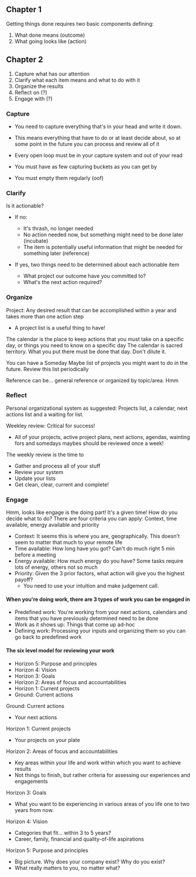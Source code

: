 ## Chapter 1
Getting things done requires two basic components defining:
1. What done means (outcome)
2. What going looks like (action)

## Chapter 2
1. Capture what has our attention
2. Clarify what each item means and what to do with it
3. Organize the results
4. Reflect on (?)
5. Engage with (?)


### Capture
- You need to capture everything that's in your head and write it down.
- This means everything that have to do or at least decide about, so at some point in the future you can process and review all of it

- Every open loop must be in your capture system and out of your read
- You must have as few capturing buckets as you can get by
- You must empty them regularly (oof)

### Clarify
Is it actionable?
- If no:
    - It's thrash, no longer needed
    - No action needed now, but something might need to be done later (incubate)
    - The item is potentially useful information that might be needed for something later (reference)

- If yes, two things need to be determined about each actionable item
    - What project our outcome have you committed to?
    - What's the next action required?

### Organize
Project: Any desired result that can be accomplished within a year and takes more than one action step
- A project list is a useful thing to have!

The calendar is the place to keep actions that you must take on a specific day, or things you need to know on a specific day
The calendar is sacred territory. What you put there must be done that day. Don't dilute it.

You can have a Someday Maybe list of projects you might want to do in the future. Review this list periodically

Reference can be... general reference or organized by topic/area. Hmm

### Reflect

Personal organizational system as suggested: Projects list, a calendar, next actions list and a waiting for list.

Weekley review: Critical for success!
- All of your projects, active project plans, next actions, agendas, wainting fors and somedays maybes should be reviewed once a week!

The weekly review is the time to
- Gather and process all of your stuff
- Review your system
- Update your lists
- Get clean, clear, current and complete!

### Engage
Hmm, looks like engage is the doing part!
It's a given time! How do you decide what to do?
There are four criteria you can apply: Context, time available, energy available and priority

- Context: It seems this is where you are, geographically. This doesn't seem to matter that much to your remote life
- Time available: How long have you got? Can't do much right 5 min before a meeting
- Energy available: How much energy do you have? Some tasks require lots of energy, others not so much
- Priority: Given the 3 prior factors, what action will give you the highest payoff?
    - You need to use your intuition and make judgement call. 

#### When you're doing work, there are 3 types of work you can be engaged in
- Predefined work: You're working from your next actions, calendars and items that you have previously determined need to be done
- Work as it shows up: Things that come up ad-hoc
- Defining work: Processing your inputs and organizing them so you can go back to predefined work

#### The six level model for reviewing your work

- Horizon 5: Purpose and principles
- Horizon 4: Vision
- Horizon 3: Goals
- Horizon 2: Areas of focus and accountabilities
- Horizon 1: Current projects
- Ground: Current actions

Ground: Current actions
- Your next actions

Horizon 1: Current projects
- Your projects on your plate

Horizon 2: Areas of focus and accountabilities
- Key areas within your life and work within which you want to achieve results
- Not things to finish, but rather criteria for assessing our experiences and engagements

Horizon 3: Goals
- What you want to be experiencing in various areas of you life one to two years from now.

Horizon 4: Vision
- Categories that fit... within 3 to 5 years?
- Career, family, financial and quality-of-life aspirations

Horizon 5: Purpose and principles
- Big picture. Why does your company exist? Why do you exist?
- What really matters to you, no matter what?